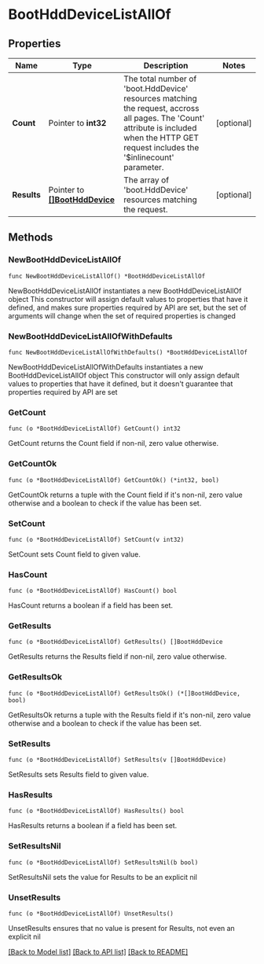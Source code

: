 # BootHddDeviceListAllOf

## Properties

Name | Type | Description | Notes
------------ | ------------- | ------------- | -------------
**Count** | Pointer to **int32** | The total number of &#39;boot.HddDevice&#39; resources matching the request, accross all pages. The &#39;Count&#39; attribute is included when the HTTP GET request includes the &#39;$inlinecount&#39; parameter. | [optional] 
**Results** | Pointer to [**[]BootHddDevice**](BootHddDevice.md) | The array of &#39;boot.HddDevice&#39; resources matching the request. | [optional] 

## Methods

### NewBootHddDeviceListAllOf

`func NewBootHddDeviceListAllOf() *BootHddDeviceListAllOf`

NewBootHddDeviceListAllOf instantiates a new BootHddDeviceListAllOf object
This constructor will assign default values to properties that have it defined,
and makes sure properties required by API are set, but the set of arguments
will change when the set of required properties is changed

### NewBootHddDeviceListAllOfWithDefaults

`func NewBootHddDeviceListAllOfWithDefaults() *BootHddDeviceListAllOf`

NewBootHddDeviceListAllOfWithDefaults instantiates a new BootHddDeviceListAllOf object
This constructor will only assign default values to properties that have it defined,
but it doesn't guarantee that properties required by API are set

### GetCount

`func (o *BootHddDeviceListAllOf) GetCount() int32`

GetCount returns the Count field if non-nil, zero value otherwise.

### GetCountOk

`func (o *BootHddDeviceListAllOf) GetCountOk() (*int32, bool)`

GetCountOk returns a tuple with the Count field if it's non-nil, zero value otherwise
and a boolean to check if the value has been set.

### SetCount

`func (o *BootHddDeviceListAllOf) SetCount(v int32)`

SetCount sets Count field to given value.

### HasCount

`func (o *BootHddDeviceListAllOf) HasCount() bool`

HasCount returns a boolean if a field has been set.

### GetResults

`func (o *BootHddDeviceListAllOf) GetResults() []BootHddDevice`

GetResults returns the Results field if non-nil, zero value otherwise.

### GetResultsOk

`func (o *BootHddDeviceListAllOf) GetResultsOk() (*[]BootHddDevice, bool)`

GetResultsOk returns a tuple with the Results field if it's non-nil, zero value otherwise
and a boolean to check if the value has been set.

### SetResults

`func (o *BootHddDeviceListAllOf) SetResults(v []BootHddDevice)`

SetResults sets Results field to given value.

### HasResults

`func (o *BootHddDeviceListAllOf) HasResults() bool`

HasResults returns a boolean if a field has been set.

### SetResultsNil

`func (o *BootHddDeviceListAllOf) SetResultsNil(b bool)`

 SetResultsNil sets the value for Results to be an explicit nil

### UnsetResults
`func (o *BootHddDeviceListAllOf) UnsetResults()`

UnsetResults ensures that no value is present for Results, not even an explicit nil

[[Back to Model list]](../README.md#documentation-for-models) [[Back to API list]](../README.md#documentation-for-api-endpoints) [[Back to README]](../README.md)


